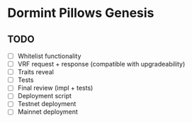 # Dormint Pillows Genesis

## TODO
- [ ] Whitelist functionality
- [ ] VRF request + response (compatible with upgradeability)
- [ ] Traits reveal
- [ ] Tests
- [ ] Final review (impl + tests)
- [ ] Deployment script
- [ ] Testnet deployment
- [ ] Mainnet deployment
